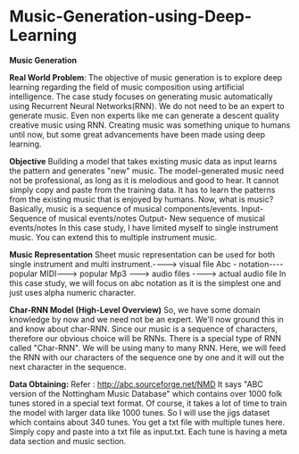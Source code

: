 # Music-Generation-using-Deep-Learning
<b>Music Generation</b>

<b>Real World Problem</b>:
The objective of music generation is to explore deep learning regarding the field of music composition using artificial intelligence.
The case study focuses on generating music automatically using Recurrent Neural Networks(RNN).
We do not need to be an expert to generate music. Even non experts like me can generate a descent quality creative music using RNN.
Creating music was something unique to humans until now, but some great advancements have been made using deep learning.

<b>Objective</b>
Building a model that takes existing music data as input learns the pattern and generates "new" music.
The model-generated music need not be professional, as long as it is melodious and good to hear.
It cannot simply copy and paste from the training data. It has to learn the patterns from the existing music that is enjoyed by humans.
Now, what is music?
Basically, music is a sequence of musical components/events.
Input- Sequence of musical events/notes
Output- New sequence of musical events/notes
In this case study, I have limited myself to single instrument music. You can extend this to multiple instrument music.

<b>Music Representation</b>
Sheet music representation can be used for both single instrument and multi instrument.----> visual file
Abc - notation---- popular
MIDI---> popular
Mp3 ---> audio files ----> actual audio file In this case study, we will focus on abc notation as it is the simplest one and just uses alpha numeric character.

<b>Char-RNN Model (High-Level Overview)</b>
So, we have some domain knowledge by now and we need not be an expert. We'll now ground this in and know about char-RNN. Since our music is a sequence of characters, therefore our obvious choice will be RNNs.
There is a special type of RNN called "Char-RNN".
We will be using many to many RNN. Here, we will feed the RNN with our characters of the sequence one by one and it will out the next character in the sequence.

<b>Data Obtaining:</b>
Refer : http://abc.sourceforge.net/NMD
It says "ABC version of the Nottingham Music Database" which contains over 1000 folk tunes stored in a special text format.
Of course, it takes a lot of time to train the model with larger data like 1000 tunes. So I will use the jigs dataset which contains about 340 tunes.
You get a txt file with multiple tunes here.
Simply copy and paste into a txt file as input.txt.
Each tune is having a meta data section and music section.
